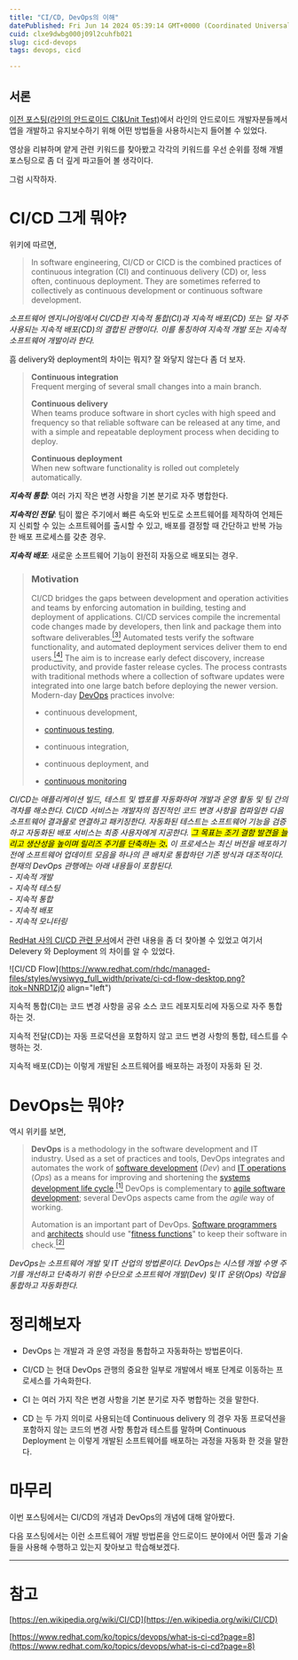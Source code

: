```yaml
---
title: "CI/CD, DevOps의 이해"
datePublished: Fri Jun 14 2024 05:39:14 GMT+0000 (Coordinated Universal Time)
cuid: clxe9dwbg000j09l2cuhfb021
slug: cicd-devops
tags: devops, cicd

---
```


## 서론

[이전 포스팅(라인의 안드로이드 CI&Unit Test)](https://hashnode.com/post/clxe6apz7000a09l59upebyzm)에서 라인의 안드로이드 개발자분들께서 앱을 개발하고 유지보수하기 위해 어떤 방법들을 사용하시는지 들어볼 수 있었다.

영상을 리뷰하며 얕게 관련 키워드를 찾아봤고 각각의 키워드를 우선 순위를 정해 개별 포스팅으로 좀 더 깊게 파고들어 볼 생각이다.

그럼 시작하자.

# CI/CD 그게 뭐야?

위키에 따르면,

> In software engineering, CI/CD or CICD is the combined practices of continuous integration (CI) and continuous delivery (CD) or, less often, continuous deployment. They are sometimes referred to collectively as continuous development or continuous software development.

*소프트웨어 엔지니어링에서 CI/CD란 지속적 통합(CI)과 지속적 배포(CD) 또는 덜 자주 사용되는 지속적 배포(CD)의 결합된 관행이다. 이를 통칭하여 지속적 개발 또는 지속적 소프트웨어 개발이라 한다.*

흠 delivery와 deployment의 차이는 뭐지? 잘 와닿지 않는다 좀 더 보자.

> **Continuous integration**  
> Frequent merging of several small changes into a main branch.
> 
> **Continuous delivery**  
> When teams produce software in short cycles with high speed and frequency so that reliable software can be released at any time, and with a simple and repeatable deployment process when deciding to deploy.
> 
> **Continuous deployment**  
> When new software functionality is rolled out completely automatically.

***지속적 통합***: 여러 가지 작은 변경 사항을 기본 분기로 자주 병합한다.

***지속적인 전달***: 팀이 짧은 주기에서 빠른 속도와 빈도로 소프트웨어를 제작하여 언제든지 신뢰할 수 있는 소프트웨어를 출시할 수 있고, 배포를 결정할 때 간단하고 반복 가능한 배포 프로세스를 갖춘 경우.

***지속적 배포***: 새로운 소프트웨어 기능이 완전히 자동으로 배포되는 경우.

> ### Motivation
> 
> CI/CD bridges the gaps between development and operation activities and teams by enforcing automation in building, testing and deployment of applications. CI/CD services compile the incremental code changes made by developers, then link and package them into software deliverables.[<sup>[3]</sup>](https://en.wikipedia.org/wiki/CI/CD#cite_note-3) Automated tests verify the software functionality, and automated deployment services deliver them to end users.[<sup>[4]</sup>](https://en.wikipedia.org/wiki/CI/CD#cite_note-4) The aim is to increase early defect discovery, increase productivity, and provide faster release cycles. The process contrasts with traditional methods where a collection of software updates were integrated into one large batch before deploying the newer version. Modern-day [DevOps](https://en.wikipedia.org/wiki/DevOps) practices involve:
> 
> * continuous development,
>     
> * [continuous testing](https://en.wikipedia.org/wiki/Continuous_testing),
>     
> * continuous integration,
>     
> * continuous deployment, and
>     
> * [continuous monitoring](https://en.wikipedia.org/wiki/Continuous_monitoring)
>     

*CI/CD는 애플리케이션 빌드, 테스트 및 뱁포를 자동화하여 개발과 운영 활동 및 팀 간의 격차를 해소한다. CI/CD 서비스는 개발자의 점진적인 코드 변경 사항을 컴파일한 다음 소프트웨어 결과물로 연결하고 패키징한다. 자동화된 테스트는 소프트웨어 기능을 검증하고 자동화된 배포 서비스는 최종 사용자에게 지공한다. <mark>그 목표는 조기 결함 발견을 늘리고 생산성을 높이며 릴리즈 주기를 단축하는 것</mark>****<mark>.</mark>*** *이 프로세스는 최신 버전을 배포하기 전에 소프트웨어 업데이트 모음을 하나의 큰 배치로 통합하던 기존 방식과 대조적이다. 현재의 DevOps 관행에는 아래 내용들이 포함된다.*  
\- *지속적 개발*  
*\- 지속적 테스팅*  
*\- 지속적 통합*  
*\- 지속적 배포*  
*\- 지속적 모니터링*

[RedHat 사의 CI/CD 관련 문서](https://www.redhat.com/ko/topics/devops/what-is-ci-cd?page=8)에서 관련 내용을 좀 더 찾아볼 수 있었고 여기서 Delevery 와 Deployment 의 차이를 알 수 있었다.

![CI/CD Flow](https://www.redhat.com/rhdc/managed-files/styles/wysiwyg_full_width/private/ci-cd-flow-desktop.png?itok=NNRD1Zj0 align="left")

지속적 통합(CI)는 코드 변경 사항을 공유 소스 코드 레포지토리에 자동으로 자주 통합하는 것.

지속적 전달(CD)는 자동 프로덕션을 포함하지 않고 코드 변경 사항의 통합, 테스트를 수행하는 것.

지속적 배포(CD)는 이렇게 개발된 소프트웨어를 배포하는 과정이 자동화 된 것.

# DevOps는 뭐야?

역시 위키를 보면,

> **DevOps** is a methodology in the software development and IT industry. Used as a set of practices and tools, DevOps integrates and automates the work of [software development](https://en.wikipedia.org/wiki/Software_development) (*Dev*) and [IT operations](https://en.wikipedia.org/wiki/IT_operations) (*Ops*) as a means for improving and shortening the [systems development life cycle](https://en.wikipedia.org/wiki/Systems_development_life_cycle).[<sup>[1]</sup>](https://en.wikipedia.org/wiki/DevOps#cite_note-1) DevOps is complementary to [agile software development](https://en.wikipedia.org/wiki/Agile_software_development); several DevOps aspects came from the *agile* way of working.
> 
> Automation is an important part of DevOps. [Software programmers](https://en.wikipedia.org/wiki/Software_programmer) and [architects](https://en.wikipedia.org/wiki/Software_architect) should use "[fitness functions](https://en.wikipedia.org/wiki/Fitness_function)" to keep their software in check.[<sup>[2]</sup>](https://en.wikipedia.org/wiki/DevOps#cite_note-2)

*DevOps는 소프트웨어 개발 및 IT 산업의 방법론이다. DevOps는 시스템 개발 수명 주기를 개선하고 단축하기 위한 수단으로 소프트웨어 개발(Dev) 및 IT 운뎡(Ops) 작업을 통합하고 자동화한다.*

# 정리해보자

* DevOps 는 개발과 과 운영 과정을 통합하고 자동화하는 방법론이다.
    
* CI/CD 는 현대 DevOps 관행의 중요한 일부로 개발에서 배포 단계로 이동하는 프로세스를 가속화한다.
    
* CI 는 여러 가지 작은 변경 사항을 기본 분기로 자주 병합하는 것을 말한다.
    
* CD 는 두 가지 의미로 사용되는데 Continuous delivery 의 경우 자동 프로덕션을 포함하지 않는 코드의 변경 사항 통합과 테스트를 말하며 Continuous Deployment 는 이렇게 개발된 소프트웨어를 배포하는 과정을 자동화 한 것을 말한다.
    

# 마무리

이번 포스팅에서는 CI/CD의 개념과 DevOps의 개념에 대해 알아봤다.

다음 포스팅에서는 이런 소프트웨어 개발 방법론을 안드로이드 분야에서 어떤 툴과 기술들을 사용해 수행하고 있는지 찾아보고 학습해보겠다.

---

# 참고

[https://en.wikipedia.org/wiki/CI/CD](https://en.wikipedia.org/wiki/CI/CD)

[https://www.redhat.com/ko/topics/devops/what-is-ci-cd?page=8](https://www.redhat.com/ko/topics/devops/what-is-ci-cd?page=8)